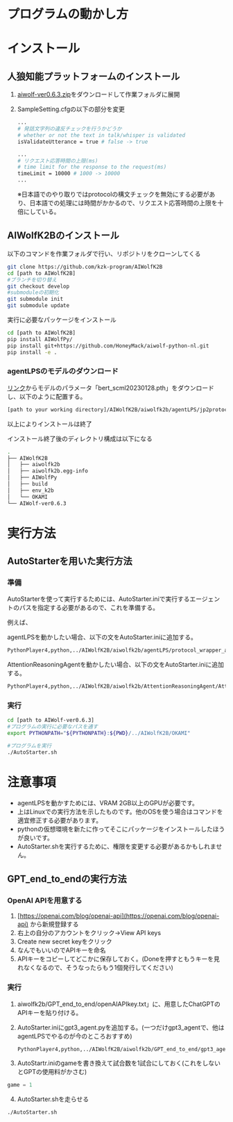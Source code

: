 # プログラムの動かし方

# インストール

## 人狼知能プラットフォームのインストール

1. [aiwolf-ver0.6.3.zip](http://aiwolf.org/server)をダウンロードして作業フォルダに展開
2. SampleSetting.cfgの以下の部分を変更
    
    ```bash
    ...
    # 発話文字列の違反チェックを行うかどうか
    # whether or not the text in talk/whisper is validated
    isValidateUtterance = true # false -> true
    
    ...
    # リクエスト応答時間の上限(ms)
    # time limit for the response to the request(ms)
    timeLimit = 10000 # 1000 -> 10000
    ...
    ```
    
    ※日本語でのやり取りではprotocolの構文チェックを無効にする必要があり、日本語での処理には時間がかかるので、リクエスト応答時間の上限を十倍にしている。
    

## AIWolfK2Bのインストール

以下のコマンドを作業フォルダで行い、リポジトリをクローンしてくる

```bash
git clone https://github.com/kzk-program/AIWolfK2B
cd [path to AIWolfK2B]
#ブランチを切り替え
git checkout develop
#submoduleの初期化
git submodule init
git submodule update
```

実行に必要なパッケージをインストール

```bash
cd [path to AIWolfK2B]
pip install AIWolfPy/
pip install git+https://github.com/HoneyMack/aiwolf-python-nl.git
pip install -e .
```

### agentLPSのモデルのダウンロード

[リンク](https://drive.google.com/file/d/1bdND3nUUORjQyAkipM_NAEuglDpH54bC/view?usp=share_link)からモデルのパラメータ「bert_scml20230128.pth」をダウンロードし、以下のように配置する。

```bash
[path to your working directory]/AIWolfK2B/aiwolfk2b/agentLPS/jp2protocol_model/bert_scml20230128.pth
```

以上によりインストールは終了

インストール終了後のディレクトリ構成は以下になる

```bash
.
├── AIWolfK2B
│   ├── aiwolfk2b
│   ├── aiwolfk2b.egg-info
│   ├── AIWolfPy
│   ├── build
│   ├── env_k2b
│   └── OKAMI
└── AIWolf-ver0.6.3
```

# 実行方法

## AutoStarterを用いた実行方法

### 準備

AutoStarterを使って実行するためには、AutoStarter.iniで実行するエージェントのパスを指定する必要があるので、これを準備する。

例えば、

agentLPSを動かしたい場合、以下の文をAutoStarter.iniに追加する。

```bash
PythonPlayer4,python,../AIWolfK2B/aiwolfk2b/agentLPS/protocol_wrapper_agent.py
```
AttentionReasoningAgentを動かしたい場合、以下の文をAutoStarter.iniに追加する。

```bash
PythonPlayer4,python,../AIWolfK2B/aiwolfk2b/AttentionReasoningAgent/AttentionReasoningAgent.py
```

### 実行

```bash
cd [path to AIWolf-ver0.6.3]
#プログラムの実行に必要なパスを通す
export PYTHONPATH="${PYTHONPATH}:${PWD}/../AIWolfK2B/OKAMI"

#プログラムを実行
./AutoStarter.sh
```

# 注意事項

- agentLPSを動かすためには、VRAM 2GB以上のGPUが必要です。
- 上はLinuxでの実行方法を示したものです。他のOSを使う場合はコマンドを適宜修正する必要があります。
- pythonの仮想環境を新たに作ってそこにパッケージをインストールしたほうが良いです。
- AutoStarter.shを実行するために、権限を変更する必要があるかもしれません。

## GPT_end_to_endの実行方法

### OpenAI APIを用意する

1. [https://openai.com/blog/openai-api](https://openai.com/blog/openai-api) から新規登録する
2. 右上の自分のアカウントをクリック→View API keys
3. Create new secret keyをクリック
4. なんでもいいのでAPIキーを命名
5. APIキーをコピーしてどこかに保存しておく。(Doneを押すともうキーを見れなくなるので、そうなったらもう1個発行してください)

### 実行

1. aiwolfk2b/GPT_end_to_end/openAIAPIkey.txt」に、用意したChatGPTのAPIキーを貼り付ける。
2. AutoStarter.iniにgpt3_agent.pyを追加する。(一つだけgpt3_agentで、他はagentLPSでやるのが今のところおすすめ)
    
    ```
    PythonPlayer4,python,../AIWolfK2B/aiwolfk2b/GPT_end_to_end/gpt3_agent.py
    ```
    
3. AutoStartr.iniのgameを書き換えて試合数を1試合にしておく(これをしないとGPTの使用料がかさむ)

```jsx
game = 1
```
4. AutoStarter.shを走らせる
```bash
./AutoStarter.sh
```
